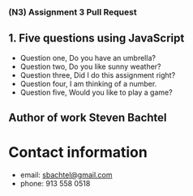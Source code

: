 ### (N3) Assignment 3 Pull Request

##  1. Five questions using JavaScript
- Question one, Do you have an umbrella?
- Question two, Do you like sunny weather?
- Question three, Did I do this assignment right?
- Question four, I am thinking of a number.
- Question five, Would you like to play a game?

## Author of work Steven Bachtel
# Contact information
  - email: sbachtel@gmail.com
  - phone: 913 558 0518
